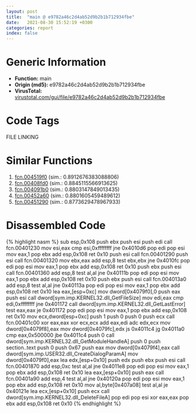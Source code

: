 ```yaml
---
layout: post
title:  "main @ e9782a46c2d4ab52d9b2b1b712934fbe"
date:   2021-08-30 15:52:19 +0300
categories: report
index: false
---
```


# Generic Information
- **Function:** main
- **Origin (md5):** e9782a46c2d4ab52d9b2b1b712934fbe
- **VirusTotal:** [virustotal.com/gui/file/e9782a46c2d4ab52d9b2b1b712934fbe][virustotal_ref]

# Code Tags
<span class="tag" id="FILE">FILE</span>
<span class="tag" id="LINKING">LINKING</span>


# Similar Functions

1. [fcn.004519f0][similar_1_ref] (sim.: 0.8912676383088806)
2. [fcn.00408fd0][similar_2_ref] (sim.: 0.8845115566913625)
3. [fcn.004091b0][similar_3_ref] (sim.: 0.8803147849013435)
4. [fcn.00452a60][similar_4_ref] (sim.: 0.8801605459489612)
5. [fcn.00451290][similar_5_ref] (sim.: 0.8773629478967933)


# Disassembled Code

{% highlight nasm %}
sub esp,0x108
push ebx
push esi
push edi
call fcn.00401230
mov esi,eax
cmp esi,0xffffffff
jne 0x4010d6
pop edi
pop esi
mov eax,1
pop ebx
add esp,0x108
ret 0x10
push esi
call fcn.00401290
push esi
call fcn.00401320
mov ebx,eax
add esp,8
test ebx,ebx
jne 0x4010fc
pop edi
pop esi
mov eax,1
pop ebx
add esp,0x108
ret 0x10
push ebx
push esi
call fcn.00401360
add esp,8
test al,al
jne 0x40111b
pop edi
pop esi
mov eax,1
pop ebx
add esp,0x108
ret 0x10
push ebx
push esi
call fcn.004013a0
add esp,8
test al,al
jne 0x40113a
pop edi
pop esi
mov eax,1
pop ebx
add esp,0x108
ret 0x10
lea eax,[esp+0xc]
mov dword[0x4079f0],0
push eax
push esi
call dword[sym.imp.KERNEL32.dll_GetFileSize]
mov edi,eax
cmp edi,0xffffffff
jne 0x401172
call dword[sym.imp.KERNEL32.dll_GetLastError]
test eax,eax
je 0x401172
pop edi
pop esi
mov eax,1
pop ebx
add esp,0x108
ret 0x10
mov ecx,dword[esp+0xc]
push 1
push 0
push 0
push ecx
call fcn.00401c00
xor eax,eax
xor ecx,ecx
add eax,edi
adc edx,ecx
mov dword[0x4079f8],eax
mov dword[0x4079fc],edx
js 0x4011c4
jg 0x4011a0
cmp eax,0x500000
jbe 0x4011c4
push 0
call dword[sym.imp.KERNEL32.dll_GetModuleHandleA]
push 0
push section..text
push 0
push 0x67
push eax
mov dword[0x4079f4],eax
call dword[sym.imp.USER32.dll_CreateDialogParamA]
mov dword[0x4079f0],eax
lea edx,[esp+0x10]
push edx
push ebx
push esi
call fcn.00401870
add esp,0xc
test al,al
jne 0x4011e8
pop edi
pop esi
mov eax,1
pop ebx
add esp,0x108
ret 0x10
lea eax,[esp+0x10]
push eax
call fcn.00401a90
add esp,4
test al,al
jne 0x40120a
pop edi
pop esi
mov eax,1
pop ebx
add esp,0x108
ret 0x10
mov al,byte[0x407a08]
test al,al
je 0x40121e
lea ecx,[esp+0x10]
push ecx
call dword[sym.imp.KERNEL32.dll_DeleteFileA]
pop edi
pop esi
xor eax,eax
pop ebx
add esp,0x108
ret 0x10
{% endhighlight %}


[similar_1_ref]: /report/fcn.004519f0@4fe6510221c33bf023f6abed461fc13f
[similar_2_ref]: /report/fcn.00408fd0@065d95e046989885ac0aa05648eeda39
[similar_3_ref]: /report/fcn.004091b0@065d95e046989885ac0aa05648eeda39
[similar_4_ref]: /report/fcn.00452a60@4fe6510221c33bf023f6abed461fc13f
[similar_5_ref]: /report/fcn.00451290@4fe6510221c33bf023f6abed461fc13f
[virustotal_ref]: https://www.virustotal.com/gui/file/e9782a46c2d4ab52d9b2b1b712934fbe